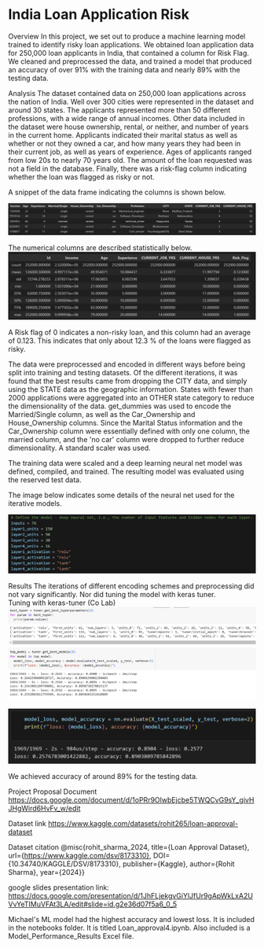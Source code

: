 # India Loan Application Risk

Overview
In this project, we set out to produce a machine learning model trained to identify risky loan applications.  We obtained loan application data for 250,000 loan applicants in India, that contained a column for Risk Flag.  We cleaned and preprocessed the data, and trained a model that produced an accuracy of over 91% with the training data and nearly 89% with the testing data.

Analysis
The dataset contained data on 250,000 loan applications across the nation of India.  Well over 300 cities were represented in the dataset and around 30 states.  The applicants represented more than 50 different professions, with a wide range of annual incomes.  Other data included in the dataset were house ownership, rental, or neither, and number of years in the current home.  Applicants indicated their marital status as well as whether or not they owned a car, and how many years they had been in their current job, as well as years of experience.  Ages of applicants ranged from low 20s to nearly 70 years old.  The amount of the loan requested was not a field in the database. Finally, there was a risk-flag column indicating whether the loan was flagged as risky or not.  

A snippet of the data frame indicating the columns is shown below.

![DataFrame](image.png)


The numerical columns are described statistically below.
![describe](image-1.png)

A Risk flag of 0 indicates a non-risky loan, and this column had an average of 0.123.  This indicates that only about 12.3 % of the loans were flagged as risky.

The data were preprocessed and encoded in different ways before being split into training and testing datasets.  Of the different iterations, it was found that the best results came from dropping the CITY data, and simply using the STATE data as the geographic information.  States with fewer than 2000 applications were aggregated into an OTHER state category to reduce the dimensionality of the data.  get_dummies was used to encode the Married/Single column, as well as the Car_Ownership and House_Ownership columns.  Since the Marital Status information and the Car_Ownership column were essentially defined with only one column, the married column, and the 'no car' column were dropped to further reduce dimensionality.  A standard scaler was used.

The training data were scaled and a deep learning neural net model was defined, compiled, and trained.  The resulting model was evaluated using the reserved test data.

The image below indicates some details of the neural net used for the iterative models.

![neural net](image-2.png)

Results
The iterations of different encoding schemes and preprocessing did not vary significantly.  Nor did tuning the model with keras tuner.  
Tuning with keras-tuner (Co Lab)
![tuning](image-4.png)


![results](image-3.png)

We achieved accuracy of around 89% for the testing data.



Project Proposal Document
https://docs.google.com/document/d/1oPRr9OlwbEjcbe5TWQCvG9sY_givHJHgWird6HvFv_w/edit

Dataset link
 https://www.kaggle.com/datasets/rohit265/loan-approval-dataset

Dataset citation
@misc{rohit_sharma_2024,
	title={Loan Approval Dataset},
	url={https://www.kaggle.com/dsv/8173310},
	DOI={10.34740/KAGGLE/DSV/8173310},
	publisher={Kaggle},
	author={Rohit Sharma},
	year={2024}}

google slides presentation link:  https://docs.google.com/presentation/d/1JhFLjekgvGiYlJfUr9gApWkLxA2UVvYeTIMuVFAt3LA/edit#slide=id.g2e36d07f5a6_0_5

Michael's ML model had the highest accuracy and lowest loss.  It is included in the notebooks folder.  It is titled Loan_approval4.ipynb.  Also included is a Model_Performance_Results Excel file.
